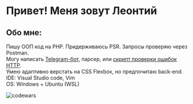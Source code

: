 # Привет! Меня зовут Леонтий  

## Обо мне:  
Пишу ООП код на PHP. Придерживаюсь PSR. Запросы проверяю через Postman.  
Могу написать [Telegram-бот](https://t.me/MrAdviserBot), парсер, или [скрипт проверки ошибок HTTP](https://github.com/LeonDrz/fixtobreak).  
Умею адаптивно верстать на CSS Flexbox, но предпочитаю back-end.  
IDE: Visual Studio code, Vim  
OS: Windows + Ubuntu (WSL)  

![codewars](https://www.codewars.com/users/LeonDrz/badges/small)  

